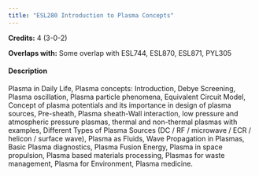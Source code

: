 ```yaml
---
title: "ESL280 Introduction to Plasma Concepts"
---
```

**Credits:** 4 (3-0-2)

**Overlaps with:** Some overlap with ESL744, ESL870, ESL871, PYL305

#### Description
Plasma in Daily Life, Plasma concepts: Introduction, Debye Screening, Plasma oscillation, Plasma particle phenomena, Equivalent Circuit Model, Concept of plasma potentials and its importance in design of plasma sources, Pre-sheath, Plasma sheath-Wall interaction, low pressure and atmospheric pressure plasmas, thermal and non-thermal plasmas with examples, Different Types of Plasma Sources (DC / RF / microwave / ECR / helicon / surface wave), Plasma as Fluids, Wave Propagation in Plasmas, Basic Plasma diagnostics, Plasma Fusion Energy, Plasma in space propulsion, Plasma based materials processing, Plasmas for waste management, Plasma for Environment, Plasma medicine.